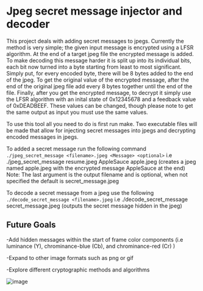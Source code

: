 # Jpeg secret message injector and decoder #
This project deals with adding secret messages to jpegs. Currently the method is very simple; the given input message is encrypted 
using a LFSR algorithm. At the end of a target jpeg file the encrypted message is added. To make decoding this message harder it is split up into
its individual bits, each bit now turned into a byte starting from least to most significant. Simply put, for every encoded byte, there will be
8 bytes added to the end of the jpeg. To get the original value of the encrypted message, after the end of the original jpeg file add every 8 bytes together until the end of the file. Finally, after you get the encrypted message, to decrypt it simply use the LFSR algorithm with an inital state of 0x12345678 and a feedback value of 0xDEADBEEF. These values can be changed, though please note to get the same output as input you must use the same values.

To use this tool all you need to do is first run make. Two executable files will be made that allow for injecting
secret messages into jpegs and decrypting encoded messages in jpegs.

To added a secret message run the following command
` ./jpeg_secret_message <filename>.jpeg <Message> <optional> `
i.e ./jpeg_secret_message resume.jpeg AppleSauce apple.jpeg (creates a jpeg named apple.jpeg with the encrypted message AppleSauce at the end)
Note: The last argument is the output filename and is optional, when not specified the default is secret_message.jpeg

To decode a secret message from a jpeg use the following 
`./decode_secret_message <filename>.jpeg`
i.e ./decode_secret_message secret_message.jpeg (outputs the secret message hidden in the jpeg)
  
  ## Future Goals ##
  -Add hidden messages within the start of frame color components (i.e luminance (Y), chrominance-blue (Cb), and chrominance-red (Cr) )
  
  -Expand to other image formats such as png or gif
  
  -Explore different cryptographic methods and algorithms 
  
  ![image](https://user-images.githubusercontent.com/30327564/186339641-9ea0d54c-0d2d-4aa6-a819-5833ad68ebac.png)


